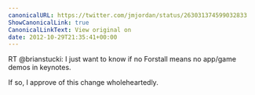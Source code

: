 ```yaml
---
canonicalURL: https://twitter.com/jmjordan/status/263031374599032833
ShowCanonicalLink: true
CanonicalLinkText: View original on
date: 2012-10-29T21:35:41+00:00
---
```

RT @brianstucki: I just want to know if no Forstall means no app/game demos in keynotes. 

If so, I approve of this change wholeheartedly.